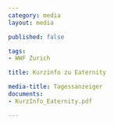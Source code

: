 ```yaml
---
category: media
layout: media

published: false

tags:
- WWF Zurich

title: Kurzinfo zu Eaternity

media-title: Tagessanzeiger
documents:
- KurzInfo_Eaternity.pdf

---
```

